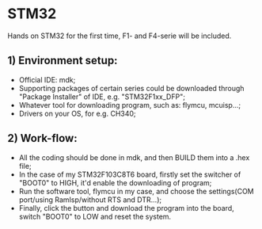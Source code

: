 # STM32
Hands on STM32 for the first time, F1- and F4-serie will be included.

## 1) Environment setup:
- Official IDE: mdk;
- Supporting packages of certain series could be downloaded through "Package Installer" of IDE, e.g. "STM32F1xx_DFP";
- Whatever tool for downloading program, such as: flymcu, mcuisp...;
- Drivers on your OS, for e.g. CH340;

## 2) Work-flow:
- All the coding should be done in mdk, and then BUILD them into a .hex file;
- In the case of my STM32F103C8T6 board, firstly set the switcher of "BOOT0" to HIGH, it'd enable the downloading of program;
- Run the software tool, flymcu in my case, and choose the settings(COM port/using RamIsp/without RTS and DTR...);
- Finally, click the button and download the program into the board, switch "BOOT0" to LOW and reset the system.
